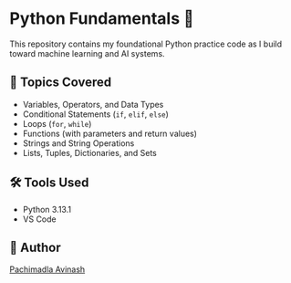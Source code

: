 # Python Fundamentals 🐍

This repository contains my foundational Python practice code as I build toward machine learning and AI systems.

## 🧠 Topics Covered
- Variables, Operators, and Data Types
- Conditional Statements (`if`, `elif`, `else`)
- Loops (`for`, `while`)
- Functions (with parameters and return values)
- Strings and String Operations
- Lists, Tuples, Dictionaries, and Sets

## 🛠 Tools Used
- Python 3.13.1
- VS Code

## 📌 Author
[Pachimadla Avinash](https://github.com/Avinash940080)
